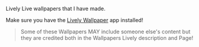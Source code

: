 Lively Live wallpapers that I have made.

Make sure you have the [Lively Wallpaper](https://www.microsoft.com/store/productId/9NTM2QC6QWS7) app installed! 
> Some of these Wallpapers MAY include someone else's content but they are credited both in the Wallpapers Lively description and Page!
